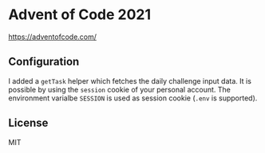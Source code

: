 # Advent of Code 2021

https://adventofcode.com/

## Configuration

I added a `getTask` helper which fetches the daily challenge input data. It is possible by using the `session` cookie of your personal account. The environment varialbe `SESSION` is used as session cookie (`.env` is supported).

## License

MIT
